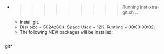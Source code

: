 * >>>>>>>>> Running inst-xtra-git.sh ...
  * Install git.
  * Disk size = 5624236K. Space Used = 12K. Runtime = 00:00:00:02.
  * The following NEW packages will be installed:
  ```bash
git*
  ```
